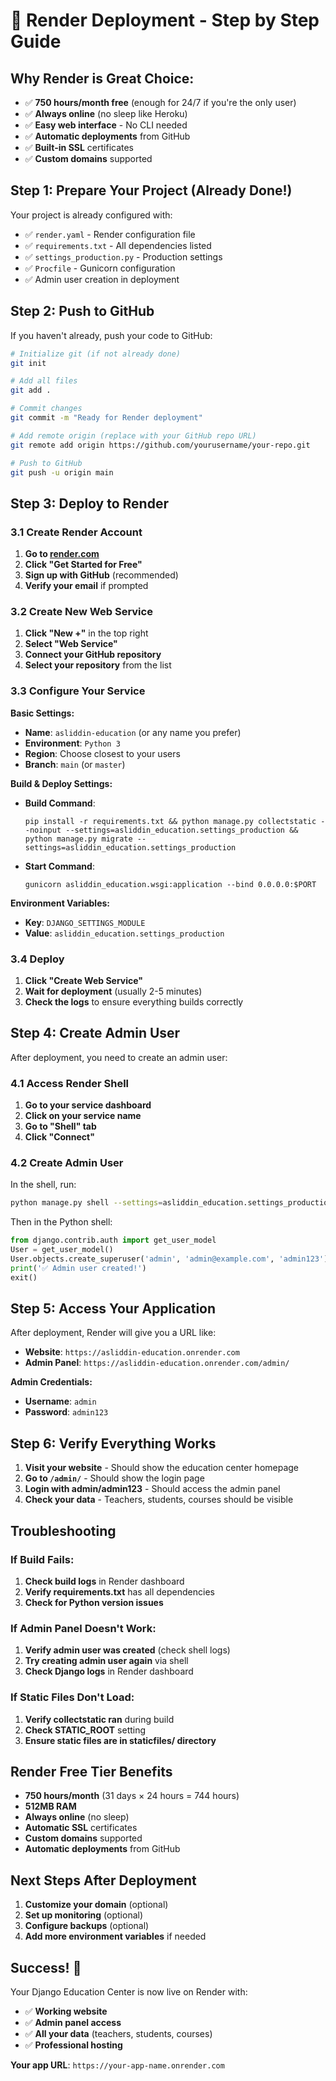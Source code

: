 # 🚀 Render Deployment - Step by Step Guide

## Why Render is Great Choice:
- ✅ **750 hours/month free** (enough for 24/7 if you're the only user)
- ✅ **Always online** (no sleep like Heroku)
- ✅ **Easy web interface** - No CLI needed
- ✅ **Automatic deployments** from GitHub
- ✅ **Built-in SSL** certificates
- ✅ **Custom domains** supported

## Step 1: Prepare Your Project (Already Done!)

Your project is already configured with:
- ✅ `render.yaml` - Render configuration file
- ✅ `requirements.txt` - All dependencies listed
- ✅ `settings_production.py` - Production settings
- ✅ `Procfile` - Gunicorn configuration
- ✅ Admin user creation in deployment

## Step 2: Push to GitHub

If you haven't already, push your code to GitHub:

```bash
# Initialize git (if not already done)
git init

# Add all files
git add .

# Commit changes
git commit -m "Ready for Render deployment"

# Add remote origin (replace with your GitHub repo URL)
git remote add origin https://github.com/yourusername/your-repo.git

# Push to GitHub
git push -u origin main
```

## Step 3: Deploy to Render

### 3.1 Create Render Account
1. **Go to [render.com](https://render.com)**
2. **Click "Get Started for Free"**
3. **Sign up with GitHub** (recommended)
4. **Verify your email** if prompted

### 3.2 Create New Web Service
1. **Click "New +"** in the top right
2. **Select "Web Service"**
3. **Connect your GitHub repository**
4. **Select your repository** from the list

### 3.3 Configure Your Service

**Basic Settings:**
- **Name**: `asliddin-education` (or any name you prefer)
- **Environment**: `Python 3`
- **Region**: Choose closest to your users
- **Branch**: `main` (or `master`)

**Build & Deploy Settings:**
- **Build Command**: 
  ```
  pip install -r requirements.txt && python manage.py collectstatic --noinput --settings=asliddin_education.settings_production && python manage.py migrate --settings=asliddin_education.settings_production
  ```
- **Start Command**: 
  ```
  gunicorn asliddin_education.wsgi:application --bind 0.0.0.0:$PORT
  ```

**Environment Variables:**
- **Key**: `DJANGO_SETTINGS_MODULE`
- **Value**: `asliddin_education.settings_production`

### 3.4 Deploy
1. **Click "Create Web Service"**
2. **Wait for deployment** (usually 2-5 minutes)
3. **Check the logs** to ensure everything builds correctly

## Step 4: Create Admin User

After deployment, you need to create an admin user:

### 4.1 Access Render Shell
1. **Go to your service dashboard**
2. **Click on your service name**
3. **Go to "Shell" tab**
4. **Click "Connect"**

### 4.2 Create Admin User
In the shell, run:
```bash
python manage.py shell --settings=asliddin_education.settings_production
```

Then in the Python shell:
```python
from django.contrib.auth import get_user_model
User = get_user_model()
User.objects.create_superuser('admin', 'admin@example.com', 'admin123')
print('✅ Admin user created!')
exit()
```

## Step 5: Access Your Application

After deployment, Render will give you a URL like:
- **Website**: `https://asliddin-education.onrender.com`
- **Admin Panel**: `https://asliddin-education.onrender.com/admin/`

**Admin Credentials:**
- **Username**: `admin`
- **Password**: `admin123`

## Step 6: Verify Everything Works

1. **Visit your website** - Should show the education center homepage
2. **Go to `/admin/`** - Should show the login page
3. **Login with admin/admin123** - Should access the admin panel
4. **Check your data** - Teachers, students, courses should be visible

## Troubleshooting

### If Build Fails:
1. **Check build logs** in Render dashboard
2. **Verify requirements.txt** has all dependencies
3. **Check for Python version issues**

### If Admin Panel Doesn't Work:
1. **Verify admin user was created** (check shell logs)
2. **Try creating admin user again** via shell
3. **Check Django logs** in Render dashboard

### If Static Files Don't Load:
1. **Verify collectstatic ran** during build
2. **Check STATIC_ROOT** setting
3. **Ensure static files are in staticfiles/ directory**

## Render Free Tier Benefits

- **750 hours/month** (31 days × 24 hours = 744 hours)
- **512MB RAM**
- **Always online** (no sleep)
- **Automatic SSL** certificates
- **Custom domains** supported
- **Automatic deployments** from GitHub

## Next Steps After Deployment

1. **Customize your domain** (optional)
2. **Set up monitoring** (optional)
3. **Configure backups** (optional)
4. **Add more environment variables** if needed

## Success! 🎉

Your Django Education Center is now live on Render with:
- ✅ **Working website**
- ✅ **Admin panel access**
- ✅ **All your data** (teachers, students, courses)
- ✅ **Professional hosting**

**Your app URL**: `https://your-app-name.onrender.com`
